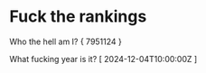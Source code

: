 # Fuck the rankings

Who the hell am I?
{ 7951124 }

What fucking year is it?
[ 2024-12-04T10:00:00Z ]

